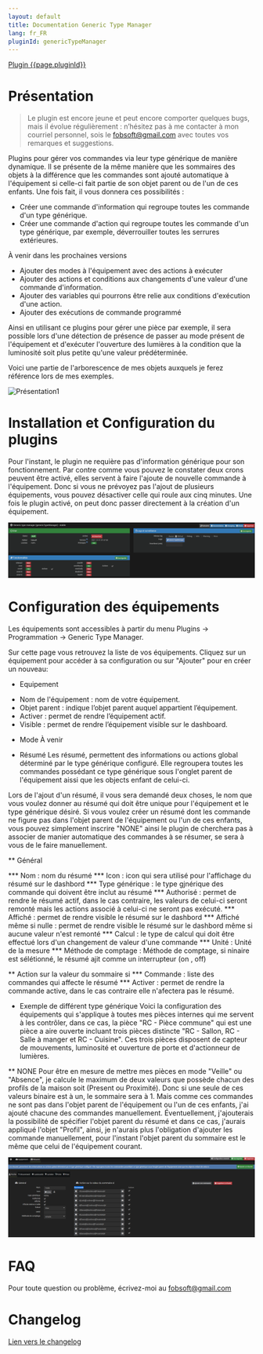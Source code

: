 ```yaml
---
layout: default
title: Documentation Generic Type Manager
lang: fr_FR
pluginId: genericTypeManager
---
```


<div id="title">
<a href="../../../{{site.baseurl}}/{{page.pluginId}}/{{page.lang}}">Plugin {{page.pluginId}}</a>
</div>

# Présentation

> Le plugin est encore jeune et peut encore comporter quelques bugs, mais il évolue régulièrement : n’hésitez pas à me contacter à mon courriel personnel, sois le fobsoft@gmail.com avec toutes vos remarques et suggestions.

Plugins pour gérer vos commandes via leur type générique de manière dynamique. Il se présente de la même manière que les sommaires des objets à la différence que les commandes sont ajouté automatique à l'équipement si celle-ci fait partie de son objet parent ou de l'un de ces enfants. Une fois fait, il vous donnera ces possibilités :
* Créer une commande d'information qui regroupe toutes les commande d'un type générique.
* Créer une commande d'action qui regroupe toutes les commande d'un type générique, par exemple, déverrouiller toutes les serrures extérieures.

À venir dans les prochaines versions
* Ajouter des modes à l'équipement avec des actions à exécuter
* Ajouter des actions et conditions aux changements d'une valeur d'une commande d'information.
* Ajouter des variables qui pourrons être relie aux conditions d'exécution d'une action.
* Ajouter des exécutions de commande programmé

Ainsi en utilisant ce plugins pour gérer une pièce par exemple, il sera possible lors d'une détection de présence de passer au mode présent de l'équipement et d'exécuter l'ouverture des lumières à la condition que la luminosité soit plus petite qu'une valeur prédéterminée.

Voici une partie de l'arborescence de mes objets auxquels je ferez référence lors de mes exemples.

![Présentation1](../images/Présentation1.png)

Installation et Configuration du plugins
========================================
Pour l'instant, le plugin ne requière pas d'information générique pour son fonctionnement. Par contre comme vous pouvez le constater deux crons peuvent être activé, elles servent à faire l'ajoute de nouvelle commande à l'équipement. Donc si vous ne prévoyez pas l'ajout de plusieurs équipements, vous pouvez désactiver celle qui roule aux cinq minutes. Une fois le plugin activé, on peut donc passer directement à la création d'un équipement.

![InstallationConfiguration1](../images/InstallationConfiguration1.png)

Configuration des équipements
=============================

Les équipements sont accessibles à partir du menu Plugins → Programmation → Generic Type Manager.

Sur cette page vous retrouvez la liste de vos équipements. Cliquez sur un équipement pour accéder à sa configuration ou sur "Ajouter" pour en créer un nouveau:

* Equipement
-  Nom de l'équipement : nom de votre équipement.
-  Objet parent : indique l’objet parent auquel appartient l’équipement.
-  Activer : permet de rendre l’équipement actif.
-  Visible : permet de rendre l’équipement visible sur le dashboard.

* Mode
À venir

* Résumé
Les résumé, permettent des informations ou actions global déterminé par le type générique configuré. Elle regroupera toutes les commandes possédant ce type générique sous l'onglet parent de l'équipement aissi que les objects enfant de celui-ci.

Lors de l'ajout d'un résumé, il vous sera demandé deux choses, le nom que vous voulez donner au résumé qui doit être unique pour l'équipement et le type générique désiré. Si vous voulez créer un résumé dont les commande ne figure pas dans l'objet parent de l'équipement ou l'un de ces enfants, vous pouvez simplement inscrire "NONE" ainsi le plugin de cherchera pas à associer de manier automatique des commandes à se résumer, se sera à vous de le faire manuellement.

** Général

*** Nom : nom du résumé
*** Icon : icon qui sera utilisé pour l'affichage du résumé sur le dashbord
*** Type générique : le type gjnérique des commande qui doivent être inclut au résumé
*** Authorisé : permet de rendre le résumé actif, dans le cas contraire, les valeurs de celui-ci seront remonté mais les actions associé à celui-ci ne seront pas exécuté.
*** Affiché : permet de rendre visible le résumé sur le dashbord
*** Affiché même si nulle : permet de rendre visible le résumé sur le dashbord même si aucune valeur n'est remonté
*** Calcul : le type de calcul qui doit être effectué lors d'un changement de valeur d'une commande
*** Unité : Unité de la mesure
*** Méthode de comptage : Méthode de comptage, si ninaire est sélétionné, le résumé ajit comme un interrupteur (on , off)

** Action sur la valeur du sommaire si
*** Commande : liste des commandes qui affecte le résumé
*** Activer : permet de rendre la commande active, dans le cas contraire elle n'afectera pas le résumé.

* Exemple de différent type générique
Voici la configuration des équipements qui s'applique à toutes mes pièces internes qui me servent à les contrôler, dans ce cas, la pièce "RC - Pièce commune" qui est une pièce a aire ouverte incluant trois pièces distincte "RC - Sallon, RC - Salle à manger et RC - Cuisine". Ces trois pièces disposent de capteur de mouvements, luminosité et ouverture de porte et d'actionneur de lumières.

** NONE
Pour être en mesure de mettre mes pièces en mode "Veille" ou "Absence", je calcule le maximum de deux valeurs que possède chacun des profils de la maison soit (Present ou Proximité). Donc si une seule de ces valeurs binaire est à un, le sommaire sera à 1. Mais comme ces commandes ne sont pas dans l'objet parent de l'équipement ou l'un de ces enfants, j'ai ajouté chacune des commandes manuellement. Éventuellement, j'ajouterais la possibilité de spécifier l'objet parent du résumé et dans ce cas, j'aurais appliqué l'objet "Profil", ainsi, je n'aurais plus l'obligation d'ajouter les commande manuellement, pour l'instant l'objet parent du sommaire est le même que celui de l'équipement courant.

![RésuméNone](../images/RésuméNone.png)

# FAQ
Pour toute question ou problème, écrivez-moi au fobsoft@gmail.com 

# Changelog
[Lien vers le changelog](./changelog.md)
